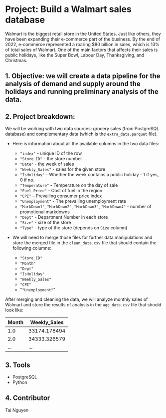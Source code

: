 # Project: Build a Walmart sales database

Walmart is the biggest retail store in the United States. Just like others, they have been expanding their e-commerce part of the business. By the end of 2022, e-commerce represented a roaring $80 billion in sales, which is 13% of total sales of Walmart. One of the main factors that affects their sales is public holidays, like the Super Bowl, Labour Day, Thanksgiving, and Christmas. 

## 1. Objective: we will create a data pipeline for the analysis of demand and supply around the holidays and running preliminary analysis of the data. 

## 2. Project breakdown:

We will be working with two data sources: grocery sales (from PostgreSQL database) and complementary data (which is the `extra_data.parquet` file). 

- Here is information about all the available columns in the two data files:
  - `"index"` - unique ID of the row
  - `"Store_ID"` - the store number
  - `"Date"` - the week of sales
  - `"Weekly_Sales"` - sales for the given store
  - `"IsHoliday"` - Whether the week contains a public holiday - 1 if yes, 0 if no.
  - `"Temperature"` - Temperature on the day of sale
  - `"Fuel_Price"` - Cost of fuel in the region
  - `"CPI"` – Prevailing consumer price index
  - `"Unemployment"` - The prevailing unemployment rate
  - `"MarkDown1"`, `"MarkDown2"`, `"MarkDown3"`, `"MarkDown4"` - number of promotional markdowns
  - `"Dept"` - Department Number in each store
  - `"Size"` - size of the store
  - `"Type"` - type of the store (depends on `Size` column)


- We will need to merge those files for further data manipulations and store the merged file in the `clean_data.csv` file that should contain the following columns:
  - `"Store_ID"`
  - `"Month"`
  - `"Dept"`
  - `"IsHoliday"`
  - `"Weekly_Sales"`
  - `"CPI"`
  - "`"Unemployment"`"

After merging and cleaning the data, we will analyze monthly sales of Walmart and store the results of analysis in the `agg_date.csv` file that should look like:

|  Month | Weekly_Sales  | 
|---|---|
| 1.0  |  33174.178494 |
|  2.0 |  34333.326579 |
|  ... | ...  |  

## 3. Tools
- PostgreSQL
- Python

## 4. Contributor
Tai Nguyen
